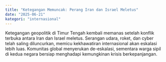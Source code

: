 ```yaml
---
title: "Ketegangan Memuncak: Perang Iran dan Israel Meletus"
date: "2025-06-21"
kategori: "internasional"
---
```


Ketegangan geopolitik di Timur Tengah kembali memanas setelah konflik terbuka antara Iran dan Israel meletus. Serangan udara, roket, dan cyber telah saling diluncurkan, memicu kekhawatiran internasional akan eskalasi lebih luas. Komunitas global menyerukan de-eskalasi, sementara warga sipil di kedua negara bersiap menghadapi kemungkinan krisis berkepanjangan.
